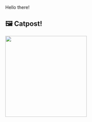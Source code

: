 Hello there!



## 🖼️ Catpost!

<sub>
    <img src="https://cdn2.thecatapi.com/images/4f3.jpg" height="256">
</sub>

